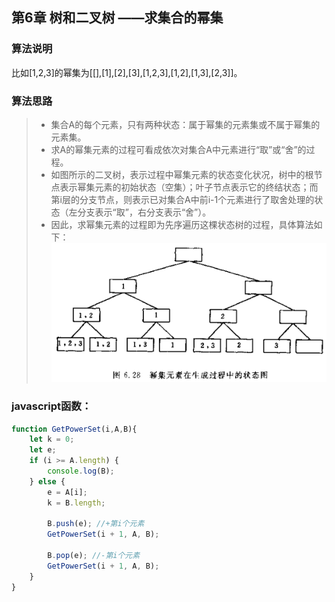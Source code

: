 
## 第6章 树和二叉树 ——求集合的幂集

### 算法说明
 比如[1,2,3]的幂集为[[],[1],[2],[3],[1,2,3],[1,2],[1,3],[2,3]]。
### 算法思路
>* 集合A的每个元素，只有两种状态：属于幂集的元素集或不属于幂集的元素集。
>* 求A的幂集元素的过程可看成依次对集合A中元素进行“取”或“舍”的过程。
>* 如图所示的二叉树，表示过程中幂集元素的状态变化状况，树中的根节点表示幂集元素的初始状态（空集）；叶子节点表示它的终结状态；而第i层的分支节点，则表示已对集合A中前i-1个元素进行了取舍处理的状态（左分支表示“取”，右分支表示“舍”）。
>* 因此，求幂集元素的过程即为先序遍历这棵状态树的过程，具体算法如下：
![3.2](images/6-28.png)   

### javascript函数：

```JavaScript
function GetPowerSet(i,A,B){
    let k = 0;
    let e;
    if (i >= A.length) {
        console.log(B);
    } else {
        e = A[i];
        k = B.length;

        B.push(e); //+第i个元素
        GetPowerSet(i + 1, A, B);

        B.pop(e); //-第i个元素
        GetPowerSet(i + 1, A, B);
    }
}
```